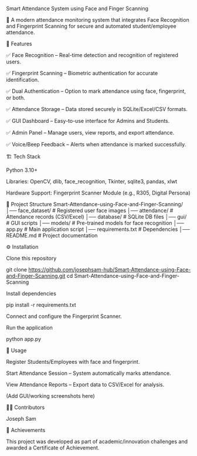 Smart Attendance System using Face and Finger Scanning

🚀 A modern attendance monitoring system that integrates Face Recognition and Fingerprint Scanning for secure and automated student/employee attendance.

📌 Features

✅ Face Recognition – Real-time detection and recognition of registered users.

✅ Fingerprint Scanning – Biometric authentication for accurate identification.

✅ Dual Authentication – Option to mark attendance using face, fingerprint, or both.

✅ Attendance Storage – Data stored securely in SQLite/Excel/CSV formats.

✅ GUI Dashboard – Easy-to-use interface for Admins and Students.

✅ Admin Panel – Manage users, view reports, and export attendance.

✅ Voice/Beep Feedback – Alerts when attendance is marked successfully.

🏗️ Tech Stack

Python 3.10+

Libraries: OpenCV, dlib, face_recognition, Tkinter, sqlite3, pandas, xlwt

Hardware Support: Fingerprint Scanner Module (e.g., R305, Digital Persona)

📂 Project Structure
Smart-Attendance-using-Face-and-Finger-Scanning/
│── face_dataset/        # Registered user face images
│── attendance/          # Attendance records (CSV/Excel)
│── database/            # SQLite DB files
│── gui/                 # GUI scripts
│── models/              # Pre-trained models for face recognition
│── app.py               # Main application script
│── requirements.txt     # Dependencies
│── README.md            # Project documentation

⚙️ Installation

Clone this repository

git clone https://github.com/josephsam-hub/Smart-Attendance-using-Face-and-Finger-Scanning.git
cd Smart-Attendance-using-Face-and-Finger-Scanning


Install dependencies

pip install -r requirements.txt


Connect and configure the Fingerprint Scanner.

Run the application

python app.py

🎯 Usage

Register Students/Employees with face and fingerprint.

Start Attendance Session – System automatically marks attendance.

View Attendance Reports – Export data to CSV/Excel for analysis.

(Add GUI/working screenshots here)

👨‍💻 Contributors

Joseph Sam

🏅 Achievements

This project was developed as part of academic/innovation challenges and awarded a Certificate of Achievement.
